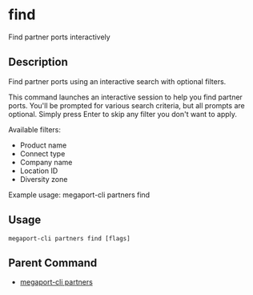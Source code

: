 # find

Find partner ports interactively

## Description

Find partner ports using an interactive search with optional filters.

This command launches an interactive session to help you find partner ports.
You'll be prompted for various search criteria, but all prompts are optional.
Simply press Enter to skip any filter you don't want to apply.

Available filters:
  - Product name
  - Connect type
  - Company name
  - Location ID
  - Diversity zone

Example usage:
  megaport-cli partners find



## Usage

```
megaport-cli partners find [flags]
```



## Parent Command

* [megaport-cli partners](partners.md)







